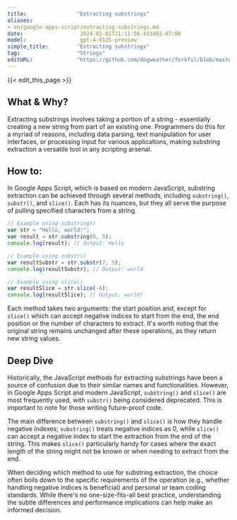 ```yaml
---
title:                "Extracting substrings"
aliases:
- en/google-apps-script/extracting-substrings.md
date:                  2024-02-01T21:11:56.433402-07:00
model:                 gpt-4-0125-preview
simple_title:         "Extracting substrings"
tag:                  "Strings"
editURL:              "https://github.com/dogweather/forkful/blob/master/content/en/google-apps-script/extracting-substrings.md"
---
```


{{< edit_this_page >}}

## What & Why?

Extracting substrings involves taking a portion of a string - essentially creating a new string from part of an existing one. Programmers do this for a myriad of reasons, including data parsing, text manipulation for user interfaces, or processing input for various applications, making substring extraction a versatile tool in any scripting arsenal.

## How to:

In Google Apps Script, which is based on modern JavaScript, substring extraction can be achieved through several methods, including `substring()`, `substr()`, and `slice()`. Each has its nuances, but they all serve the purpose of pulling specified characters from a string.

```javascript
// Example using substring()
var str = "Hello, world!";
var result = str.substring(0, 5);
console.log(result); // Output: Hello

// Example using substr()
var resultSubstr = str.substr(7, 5);
console.log(resultSubstr); // Output: world

// Example using slice()
var resultSlice = str.slice(-6);
console.log(resultSlice); // Output: world!
```

Each method takes two arguments: the start position and, except for `slice()` which can accept negative indices to start from the end, the end position or the number of characters to extract. It's worth noting that the original string remains unchanged after these operations, as they return new string values.

## Deep Dive

Historically, the JavaScript methods for extracting substrings have been a source of confusion due to their similar names and functionalities. However, in Google Apps Script and modern JavaScript, `substring()` and `slice()` are most frequently used, with `substr()` being considered deprecated. This is important to note for those writing future-proof code.

The main difference between `substring()` and `slice()` is how they handle negative indexes; `substring()` treats negative indices as 0, while `slice()` can accept a negative index to start the extraction from the end of the string. This makes `slice()` particularly handy for cases where the exact length of the string might not be known or when needing to extract from the end.

When deciding which method to use for substring extraction, the choice often boils down to the specific requirements of the operation (e.g., whether handling negative indices is beneficial) and personal or team coding standards. While there's no one-size-fits-all best practice, understanding the subtle differences and performance implications can help make an informed decision.
